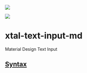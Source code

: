 <a href="https://nodei.co/npm/xtal-text-input-md/"><img src="https://nodei.co/npm/xtal-text-input-md.png"></a>

<img src="https://badgen.net/bundlephobia/minzip/xtal-text-input-md">

# xtal-text-input-md
Material Design Text Input



<a href="https://bahrus.github.io/wc-info/syntax.html?npmPackage=xtal-text-input-md"><h2>Syntax</h2></a>
